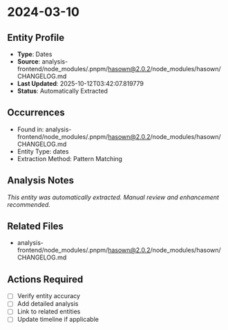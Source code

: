 # 2024-03-10

## Entity Profile
- **Type**: Dates
- **Source**: analysis-frontend/node_modules/.pnpm/hasown@2.0.2/node_modules/hasown/CHANGELOG.md
- **Last Updated**: 2025-10-12T03:42:07.819779
- **Status**: Automatically Extracted

## Occurrences
- Found in: analysis-frontend/node_modules/.pnpm/hasown@2.0.2/node_modules/hasown/CHANGELOG.md
- Entity Type: dates
- Extraction Method: Pattern Matching

## Analysis Notes
*This entity was automatically extracted. Manual review and enhancement recommended.*

## Related Files
- analysis-frontend/node_modules/.pnpm/hasown@2.0.2/node_modules/hasown/CHANGELOG.md

## Actions Required
- [ ] Verify entity accuracy
- [ ] Add detailed analysis
- [ ] Link to related entities
- [ ] Update timeline if applicable
